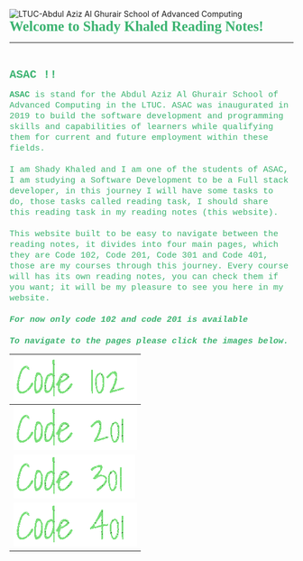 <img src="https://asac.ltuc.com/wp-content/themes/ASAC_Theme/images/logo.png"
	title="LTUC-Abdul Aziz Al Ghurair School of Advanced Computing" width="200" />  &nbsp;&nbsp;&nbsp;&nbsp;&nbsp;&nbsp;&nbsp;&nbsp;&nbsp;&nbsp; <span style="font-family:Papyrus; font-size:25px;color:rgb(60, 179, 113)">**Welcome to Shady Khaled Reading Notes!**</span>

---
<br>

<span style="font-family:Courier New; font-size:20px;color:rgb(60, 179, 113)"> **ASAC !!** </span>


<span style="font-family:Courier New; font-size:15px;color:rgb(60, 179, 113)">**ASAC** is stand for the Abdul Aziz Al Ghurair School of Advanced Computing in the LTUC. ASAC was inaugurated in 2019 to build the software development and programming skills and capabilities of learners while qualifying them for current and future employment within these fields.<br><br>
I am Shady Khaled and I am one of the students of ASAC, I am studying a Software Development to be a Full stack developer, in this journey I will have some tasks to do, those tasks called reading task, I should share this reading task in my reading notes (this website).<br><br>
This website built to be easy to navigate between the reading notes, it divides into four main pages, which they are Code 102, Code 201, Code 301 and Code 401, those are my courses through this journey. Every course will has its own reading notes, you can check them if you want; it will be my pleasure to see you here in my website.<br><br>
***For now only code 102 and code 201 is available***<br><br>
***To navigate to the pages please click the images below.***</span>
<br>


| [<img src="assets/code102.gif">](Code102/code102.md)    | 
| ----------- | 
| [<img src="assets/code201.gif">](Code201/code201.md)     | 
| [<img src="assets/code301.gif">](Code301/Code301.md)   | 
| [<img src="assets/code401.gif">](Code401/Code401.md)   | 


